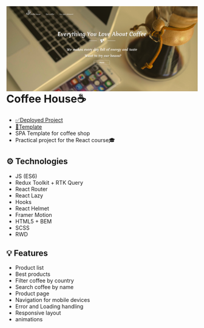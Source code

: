<img align="left" src="preview.png" atl="preview"/>

# Coffee House☕

-   [✅Deployed Project](https://coffee-house-bagtirr.vercel.app)
-   [📐Template](https://www.figma.com/file/Iu4Lul87WvzdM5CXFwE4qtZ6/Coffee-shop?node-id=0%3A1&t=CoIgYEL8RhxuoPSe-1)
-   SPA Template for coffee shop </br>
-   Practical project for the React course🎓

## ⚙ Technologies

-   JS (ES6)
-   Redux Toolkit + RTK Query
-   React Router
-   React Lazy
-   Hooks
-   React Helmet
-   Framer Motion
-   HTML5 + BEM
-   SCSS
-   RWD

## 💡 Features

-   Product list
-   Best products
-   Filter coffee by country
-   Search coffee by name
-   Product page
-   Navigation for mobile devices
-   Error and Loading handling
-   Responsive layout
-   animations
